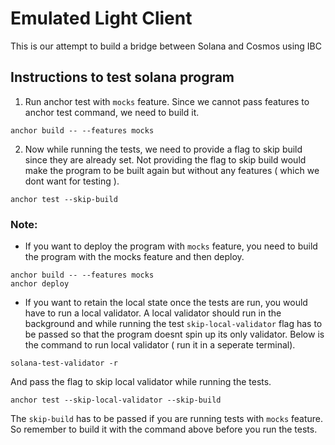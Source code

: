 # Emulated Light Client

This is our attempt to build a bridge between Solana and Cosmos using IBC

## Instructions to test solana program

1. Run anchor test with `mocks` feature. Since we cannot pass features to anchor test command, we need to build it.
```
anchor build -- --features mocks
```

2. Now while running the tests, we need to provide a flag to skip build since they are already set. Not providing the flag to skip build would make the program to be built again but without any features ( which we dont want for testing ).
```
anchor test --skip-build
```

### Note:
- If you want to deploy the program with `mocks` feature, you need to build the program with the mocks feature and then deploy.
```
anchor build -- --features mocks
anchor deploy
```
- If you want to retain the local state once the tests are run, you would have to run a local validator. A local validator should run in the background and while running the test `skip-local-validator` flag has to be passed so that the program doesnt spin up its only validator.
Below is the command to run local validator ( run it in a seperate terminal).
```
solana-test-validator -r
```
And pass the flag to skip local validator while running the tests.
```
anchor test --skip-local-validator --skip-build
```
The `skip-build` has to be passed if you are running tests with `mocks` feature. So remember to build it with the command above before you run the tests.
